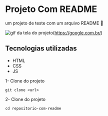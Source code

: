 # Projeto Com README
um projeto de teste com um arquivo README 
🚀

![gif da tela do projeto]("./tela.gif")(https://google.com.br/)

## Tecnologias utilizadas
- HTML
- CSS
- JS

1- Clone do projeto
```
git clone <url>
```

2- Clone do projeto
```
cd repositorio-com-readme
```
